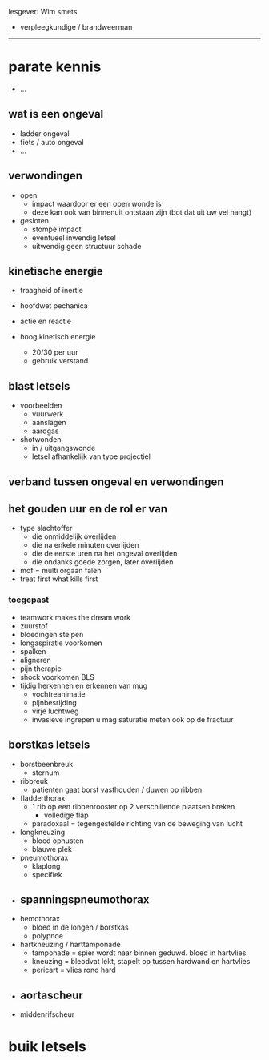 lesgever: Wim smets
- verpleegkundige / brandweerman

---
# parate kennis
- ...
## wat is een ongeval
- ladder ongeval
- fiets / auto ongeval
- ...
## verwondingen
- open
	- impact waardoor er een open wonde is
	- deze kan ook van binnenuit ontstaan zijn (bot dat uit uw vel hangt)
- gesloten
	- stompe impact
	- eventueel inwendig letsel
	- uitwendig geen structuur schade
## kinetische energie
- traagheid of inertie
- hoofdwet pechanica
- actie en reactie

- hoog kinetisch energie
	- 20/30 per uur
	- gebruik verstand

## blast letsels
- voorbeelden
	- vuurwerk
	- aanslagen
	- aardgas
- shotwonden
	- in / uitgangswonde
	- letsel afhankelijk van type projectiel
## verband tussen ongeval en verwondingen
## het gouden uur en de rol er van
- type slachtoffer
	- die onmiddelijk overlijden
	- die na enkele minuten overlijden
	- die de eerste uren na het ongeval overlijden
	- die ondanks goede zorgen, later overlijden
- mof = multi orgaan falen
- treat first what kills first
### toegepast
- teamwork makes the dream work
- zuurstof
- bloedingen stelpen
- longaspiratie voorkomen
- spalken
- aligneren
- pijn therapie
- shock voorkomen BLS
- tijdig herkennen en erkennen van mug
	- vochtreanimatie
	- pijnbesrijding
	- virje luchtweg
	- invasieve ingrepen
u mag saturatie meten ook op de fractuur
## borstkas letsels
- borstbeenbreuk
	- sternum
- ribbreuk
	- patienten gaat borst vasthouden / duwen op ribben
- fladderthorax
	- 1 rib op een ribbenrooster op 2 verschillende plaatsen breken
		- volledige flap
	- paradoxaal = tegengestelde richting van de beweging van lucht
- longkneuzing
	- bloed ophusten
	- blauwe plek
- pneumothorax
	- klaplong
	- specifiek
- spanningspneumothorax
	- 
- hemothorax
	- bloed in de longen / borstkas
	- polypnoe
- hartkneuzing / harttamponade
	- tamponade = spier wordt naar binnen geduwd. bloed in hartvlies
	- kneuzing = bleodvat lekt, stapelt op tussen hardwand en hartvlies
	- pericart = vlies rond hard
- aortascheur
	- 
- middenrifscheur

# buik letsels
